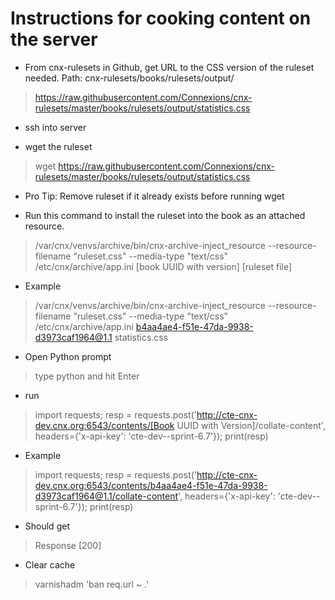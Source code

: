 Instructions for cooking content on the server
==============================================

 - From cnx-rulesets in Github, get URL to the CSS version of the ruleset needed. Path: cnx-rulesets/books/rulesets/output/
 >https://raw.githubusercontent.com/Connexions/cnx-rulesets/master/books/rulesets/output/statistics.css

 - ssh into server

 - wget the ruleset
 >wget https://raw.githubusercontent.com/Connexions/cnx-rulesets/master/books/rulesets/output/statistics.css

 - Pro Tip: Remove ruleset if it already exists before running wget

 - Run this command to install the ruleset into the book as an attached resource.
 >/var/cnx/venvs/archive/bin/cnx-archive-inject_resource --resource-filename "ruleset.css" --media-type "text/css" /etc/cnx/archive/app.ini [book UUID with version] [ruleset file]

 - Example
 >/var/cnx/venvs/archive/bin/cnx-archive-inject_resource --resource-filename "ruleset.css" --media-type "text/css" /etc/cnx/archive/app.ini b4aa4ae4-f51e-47da-9938-d3973caf1964@1.1 statistics.css

 - Open Python prompt
  > type python and hit Enter

 - run
 >import requests; resp = requests.post('http://cte-cnx-dev.cnx.org:6543/contents/[Book UUID with Version]/collate-content', headers={'x-api-key': 'cte-dev--sprint-6.7'}); print(resp)

 - Example
 >import requests; resp = requests.post('http://cte-cnx-dev.cnx.org:6543/contents/b4aa4ae4-f51e-47da-9938-d3973caf1964@1.1/collate-content', headers={'x-api-key': 'cte-dev--sprint-6.7'}); print(resp)

 - Should get
  >Response [200]

 - Clear cache
 >varnishadm 'ban req.url ~ .'

